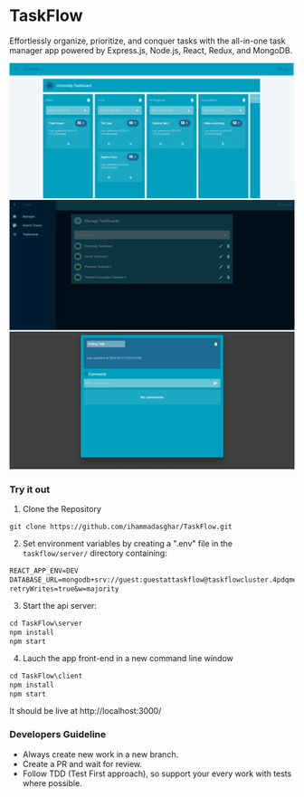 # TaskFlow
Effortlessly organize, prioritize, and conquer tasks with the all-in-one task manager app powered by Express.js, Node.js, React, Redux, and MongoDB.

![TaskBoard](https://github.com/ihammadasghar/TaskFlow/blob/add-screenshots/screenshots/Taskboard.png)
![Manager](https://github.com/ihammadasghar/TaskFlow/blob/add-screenshots/screenshots/SwitchThemes.png)
![Task-Details](https://github.com/ihammadasghar/TaskFlow/blob/add-screenshots/screenshots/TaskDetails.png)

### Try it out
1. Clone the Repository
```
git clone https://github.com/ihammadasghar/TaskFlow.git
```

2. Set environment variables by creating a ".env" file in the `taskflow/server/` directory containing:
```
REACT_APP_ENV=DEV
DATABASE_URL=mongodb+srv://guest:guestattaskflow@taskflowcluster.4pdqme2.mongodb.net/?retryWrites=true&w=majority
``` 

3. Start the api server:
```
cd TaskFlow\server
npm install
npm start
```

4. Lauch the app front-end in a new command line window
```
cd TaskFlow\client
npm install
npm start
```

It should be live at http://localhost:3000/

### Developers Guideline
-  Always create new work in a new branch.
-  Create a PR and wait for review.
-  Follow TDD (Test First approach), so support your every work with tests where possible.
